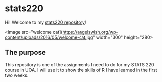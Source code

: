 # stats220

Hi! Welcome to my [stats220 repository](https://github.com/MonaaaaY/stats220)!

<image src="welcome cat](https://angelswish.org/wp-content/uploads/2016/05/welcome-cat.jpg" width="300" height="280>

## The purpose

This repository is one of the assignments I need to do for my STATS 220 course in UOA. I will use it to show the skills of R I have learned in the first two weeks.

